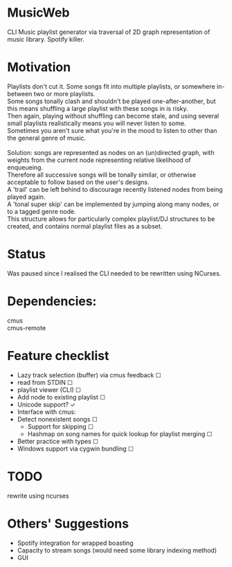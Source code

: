 # MusicWeb
CLI Music playlist generator via traversal of 2D graph representation of music library. Spotify killer.

# Motivation
Playlists don't cut it. Some songs fit into multiple playlists, or somewhere in-between two or more playlists.<br>
Some songs tonally clash and shouldn't be played one-after-another, but this means shuffling a large playlist with these songs in is risky.<br>
Then again, playing without shuffling can become stale, and using several small playlists realistically means you will never listen to some.<br>
Sometimes you aren't sure what you're in the mood to listen to other than the general genre of music.<br>
<br>
Solution: songs are represented as nodes on an (un)directed graph, with weights from the current node representing relative likelihood of enqueueing. <br>
Therefore all successive songs will be tonally similar, or otherwise acceptable to follow based on the user's designs.<br>
A 'trail' can be left behind to discourage recently listened nodes from being played again. <br>
A 'tonal super skip' can be implemented by jumping along many nodes, or to a tagged genre node. <br>
This structure allows for particularly complex playlist/DJ structures to be created, and contains normal playlist files as a subset.



# Status
Was paused since I realised the CLI needed to be rewritten using NCurses.

# Dependencies:

cmus<br>
cmus-remote

# Feature checklist
* Lazy track selection (buffer) via cmus feedback                   ☐
* read from STDIN                                                   ☐
* playlist viewer (CLI)                                             ☐
* Add node to existing playlist                                     ☐
* Unicode support?                                                  ✓
* Interface with cmus:                                          
* Detect nonexistent songs                                          ☐
    - Support for skipping                                          ☐
    - Hashmap on song names for quick lookup for playlist merging   ☐
* Better practice with types                                        ☐
* Windows support via cygwin bundling                               ☐

# TODO
rewrite using ncurses

# Others' Suggestions
* Spotify integration for wrapped boasting
* Capacity to stream songs (would need some library indexing method)
* GUI
